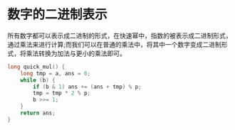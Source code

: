 # 数字的二进制表示

所有数字都可以表示成二进制的形式，在快速幂中，指数的被表示成二进制形式，通过乘法来进行计算;而我们可以在普通的乘法中，将其中一个数字变成二进制形式，将乘法转换为加法与更小的乘法即可。

```c++
long quick_mul() {
    long tmp = a, ans = 0;
    while (b) {
        if (b & 1) ans += (ans + tmp) % p;
        tmp = tmp * 2 % p;
        b >>= 1;
    }
    return ans;
}
```



